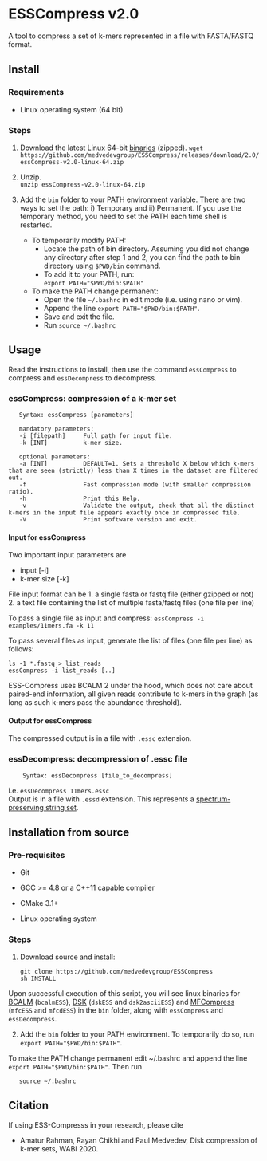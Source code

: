 # ESSCompress v2.0

A tool to compress a set of k-mers represented in a file with FASTA/FASTQ format.


## Install

### Requirements

- Linux operating system (64 bit)

### Steps

1. Download the latest Linux 64-bit [binaries](https://github.com/medvedevgroup/ESSCompress/releases/download/2.0/essCompress-v2.0-linux-64.zip) (zipped). `wget https://github.com/medvedevgroup/ESSCompress/releases/download/2.0/essCompress-v2.0-linux-64.zip`

2. Unzip.   
`unzip essCompress-v2.0-linux-64.zip`

3. Add the `bin` folder to your PATH environment variable. There are two ways to set the path: i) Temporary and ii) Permanent. If you use the temporary method, you need to set the PATH each time shell is restarted.

	- To temporarily modify PATH:   
		* Locate the path of bin directory. Assuming you did not change any directory after step 1 and 2, you can find the path to bin directory using `$PWD/bin` command.
		* To add it to your PATH, run:  
		`export PATH="$PWD/bin:$PATH"`
	- 	To make the PATH change permanent:    
		* Open the file `~/.bashrc` in edit mode (i.e. using nano or vim).
		* Append the line `export PATH="$PWD/bin:$PATH"`.
		* Save and exit the file.
		* Run `source ~/.bashrc`   


## Usage

Read the instructions to install, then use the command `essCompress` to compress and `essDecompress` to decompress.


### essCompress: compression of a k-mer set

       Syntax: essCompress [parameters]   

       mandatory parameters:  
       -i [filepath]     Full path for input file.        
	   -k [INT]          k-mer size.

	   optional parameters:  
	   -a [INT]          DEFAULT=1. Sets a threshold X below which k-mers that are seen (strictly) less than X times in the dataset are filtered out.
	   -f				 Fast compression mode (with smaller compression ratio).
	   -h                Print this Help.
	   -v                Validate the output, check that all the distinct k-mers in the input file appears exactly once in compressed file.
	   -V                Print software version and exit.


#### Input for essCompress

Two important input parameters are
* input [-i]
* k-mer size [-k]

File input format can be
	1. a single fasta or fastq file (either gzipped or not)
	2. a text file containing the list of multiple fasta/fastq files (one file per line)

To pass a single file as input and compress:
`essCompress -i examples/11mers.fa -k 11`

To pass several files as input, generate the list of files (one file per line) as follows:

`ls -1 *.fastq > list_reads`   
`essCompress -i list_reads [..]`

ESS-Compress uses BCALM 2 under the hood, which does not care about paired-end information, all given reads contribute to k-mers in the graph (as long as such k-mers pass the abundance threshold).

#### Output for essCompress
The compressed output is in a file with `.essc` extension.



### essDecompress: decompression of .essc file

        Syntax: essDecompress [file_to_decompress]
i.e. 	`essDecompress 11mers.essc`   
Output is in a file with `.essd` extension. This represents a [spectrum-preserving string set](https://www.biorxiv.org/content/10.1101/2020.01.07.896928v2).

## Installation from source

### Pre-requisites
- Git  

- GCC >= 4.8 or a C++11 capable compiler   

- CMake 3.1+   

- Linux operating system

### Steps

1) Download source and install:

       git clone https://github.com/medvedevgroup/ESSCompress
       sh INSTALL

Upon successful execution of this script, you will see linux binaries for [BCALM](https://github.com/GATB/bcalm) (`bcalmESS`), [DSK](https://github.com/GATB/dsk) (`dskESS` and `dsk2asciiESS`) and [MFCompress](http://bioinformatics.ua.pt/software/mfcompress/) (`mfcESS` and `mfcdESS`) in the `bin` folder, along with `essCompress` and `essDecompress`.


2) Add the `bin` folder to your PATH environment. To temporarily do so,
run `export PATH="$PWD/bin:$PATH"`.

To make the PATH change permanent edit ~/.bashrc and append the line `export PATH="$PWD/bin:$PATH"`. Then run      

       source ~/.bashrc


## Citation

If using ESS-Compresss in your research, please cite
* Amatur Rahman, Rayan Chikhi and Paul Medvedev, Disk compression of k-mer sets, WABI 2020.
